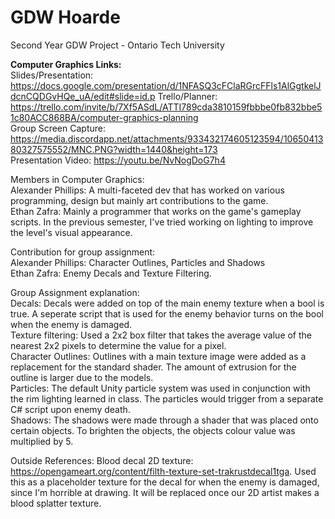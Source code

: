 # GDW Hoarde
 
 Second Year GDW Project - Ontario Tech University
 
**Computer Graphics Links:**  
Slides/Presentation: https://docs.google.com/presentation/d/1NFASQ3cFClaRGrcFFls1AlGgtkelJdcnCQDGvHQe_uA/edit#slide=id.p
Trello/Planner: https://trello.com/invite/b/7Xf5ASdL/ATTI789cda3810159fbbbe0fb832bbe51c80ACC868BA/computer-graphics-planning  
Group Screen Capture: https://media.discordapp.net/attachments/933432174605123594/1065041380327575552/MNC.PNG?width=1440&height=173  
Presentation Video: https://youtu.be/NvNogDoG7h4  

Members in Computer Graphics:  
Alexander Phillips: A multi-faceted dev that has worked on various programming, design but mainly art contributions to the game.  
Ethan Zafra: Mainly a programmer that works on the game's gameplay scripts. In the previous semester, I've tried working on lighting to improve the level's visual appearance.  

Contribution for group assignment:\
Alexander Phillips: Character Outlines, Particles and Shadows\
Ethan Zafra: Enemy Decals and Texture Filtering.

Group Assignment explanation:\
Decals: Decals were added on top of the main enemy texture when a bool is true. A seperate script that is used for the enemy behavior turns on the bool when the enemy is damaged.\
Texture filtering: Used a 2x2 box filter that takes the average value of the nearest 2x2 pixels to determine the value for a pixel.\
Character Outlines: Outlines with a main texture image were added as a replacement for the standard shader. The amount of extrusion for the outline is larger due to the models.\
Particles: The default Unity particle system was used in conjunction with the rim lighting learned in class. The particles would trigger from a separate C# script upon enemy death.\
Shadows: The shadows were made through a shader that was placed onto certain objects. To brighten the objects, the objects colour value was multiplied by 5.

Outside References:
Blood decal 2D texture: https://opengameart.org/content/filth-texture-set-trakrustdecal1tga. Used this as a placeholder texture for the decal for when the enemy is damaged, since I'm horrible at drawing. It will be replaced once our 2D artist makes a blood splatter texture.
